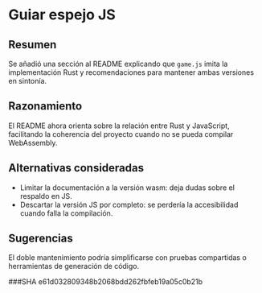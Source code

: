# Guiar espejo JS

## Resumen
Se añadió una sección al README explicando que `game.js` imita la implementación Rust y recomendaciones para mantener ambas versiones en sintonía.

## Razonamiento
El README ahora orienta sobre la relación entre Rust y JavaScript, facilitando la coherencia del proyecto cuando no se pueda compilar WebAssembly.

## Alternativas consideradas
- Limitar la documentación a la versión wasm: deja dudas sobre el respaldo en JS.
- Descartar la versión JS por completo: se perdería la accesibilidad cuando falla la compilación.

## Sugerencias
El doble mantenimiento podría simplificarse con pruebas compartidas o herramientas de generación de código.

###SHA
e61d032809348b2068bdd262fbfeb19a05c0b21b
